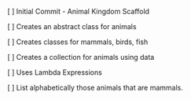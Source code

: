 [ ] Initial Commit - Animal Kingdom Scaffold

[ ] Creates an abstract class for animals
 
[ ] Creates classes for mammals, birds, fish

[ ] Creates a collection for animals using data

[ ] Uses Lambda Expressions

[ ] List alphabetically those animals that are mammals.

